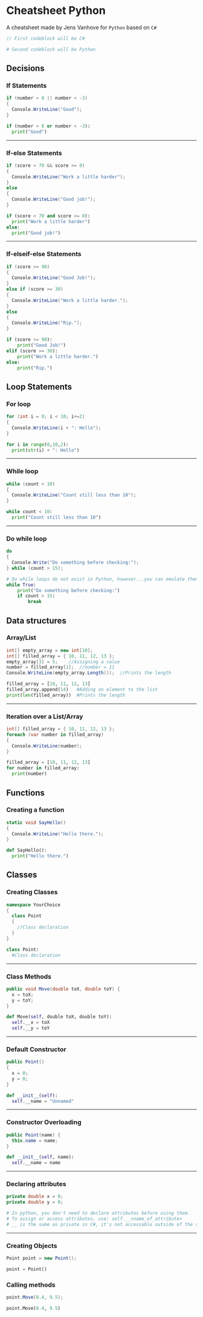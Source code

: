 # Cheatsheet Python

A cheatsheet made by Jens Vanhove for `Python` based on `C#`

```C#
// First codeblock will be C# 
```

```python
# Second codeblock will be Python
```

## Decisions

### If Statements

```C#
if (number > 8 || number < -3)
{
  Console.WriteLine("Good");
}
```

```python
if (number > 8 or number < -3):
  print("Good")
```

---

### If-else Statements

```C#
if (score < 70 && score >= 0)
{
  Console.WriteLine("Work a little harder");
}
else
{
  Console.WriteLine("Good job!");
}
```

```python
if (score < 70 and score >= 0):
  print("Work a little harder")
else:
  print("Good job!")
```

---

### If-elseif-else Statements

```C#
if (score >= 90)
{
  Console.WriteLine("Good Job!");
}
else if (score >= 30)
{
  Console.WriteLine("Work a little harder.");
}
else
{
  Console.WriteLine("Rip.");
}
```

```python
if (score >= 90):
    print("Good Job!")
elif (score >= 30):
    print("Work a little harder.")
else:
    print("Rip.")
```

## Loop Statements

### For loop

```C#
for (int i = 0; i < 10; i+=2)
{
  Console.WriteLine(i + ": Hello");
}
```

```python
for i in range(0,10,2):
  print(str(i) + ": Hello")
```

---

### While loop

```C#
while (count < 10)
{
  Console.WriteLine("Count still less than 10");
}
```

```python
while count < 10:
  print("Count still less than 10")
```

---

### Do while loop

```C#
do
{
  Console.Write("Do something before checking:");
} while (count > 15);
```

```python
# Do while loops do not exist in Python, however...you can emulate them.
while True:
    print("Do something before checking:")
    if count > 15:
        break
```

## Data structures

### Array/List

```C#
int[] empty_array = new int[10];
int[] filled_array = { 10, 11, 12, 13 };
empty_array[3] = 5;    //Assigning a value
number = filled_array[1];  //number = 11
Console.WriteLine(empty_array.Length());  //Prints the length
```

```python
filled_array = [10, 11, 12, 13]
filled_array.append(14)   #Adding an element to the list
print(len(filled_array))  #Prints the length
```

---

### Iteration over a List/Array

```C#
int[] filled_array = { 10, 11, 12, 13 };
foreach (var number in filled_array)
{
  Console.WriteLine(number);
}
```

```python
filled_array = [10, 11, 12, 13]
for number in filled_array:
  print(number)
```

## Functions

### Creating a function

```C#
static void SayHello()
{
  Console.WriteLine("Hello there.");
}
```

```python
def SayHello():
  print("Hello there.")
```

## Classes

### Creating Classes

```C#
namespace YourChoice
{
  class Point
  {
    //Class declaration
  }
}
```

```python
class Point:
  #Class declaration
```

---

### Class Methods

```C#
public void Move(double toX, double toY) {
  x = toX;
  y = toY;
}
```

```python
def Move(self, double toX, double toY):
  self.__x = toX
  self.__y = toY
```

---

### Default Constructor

```C#
public Point()  
{
  x = 0;
  y = 0;
}
```

```python
def __init__(self):
  self.__name = "Unnamed"
```

---

### Constructor Overloading

```C#
public Point(name) {
  this.name = name;
}
```

```python
def __init__(self, name):
  self.__name = name
```

---

### Declaring attributes

```C#
private double x = 0;
private double y = 0;
```

```python
# In python, you don't need to declare attributes before using them.
# To assign or access attributes, use: self.__<name_of_attribute>
# __ is the same as private in C#, it's not accessable outside of the scope of the class.
```

---

### Creating Objects

```C#
Point point = new Point();
```

```python
point = Point()
```

### Calling methods

```C#
point.Move(8.4, 9.5);
```

```python
point.Move(8.4, 9.5)
```
